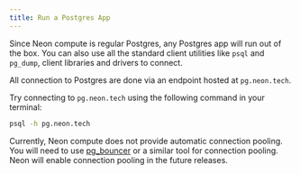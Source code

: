```yaml
---
title: Run a Postgres App
---
```


Since Neon compute is regular Postgres, any Postgres app will run out of the box.
You can also use all the standard client utilities like `psql` and `pg_dump`, client libraries and drivers to connect.

All connection to Postgres are done via an endpoint hosted at `pg.neon.tech`.

Try connecting to `pg.neon.tech` using the following command in your terminal:

```bash
psql -h pg.neon.tech
```

Currently, Neon compute does not provide automatic connection pooling. You will need to
use [pg_bouncer](https://www.pgbouncer.org/) or a similar tool for connection pooling. Neon will enable connection pooling in the future releases.

